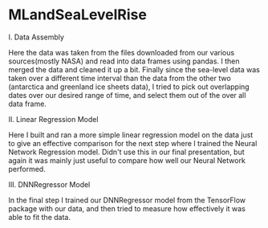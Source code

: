 # MLandSeaLevelRise

I.  Data Assembly 

Here the data was taken from the files downloaded from our various sources(mostly NASA) and read into data frames using pandas. I then merged the data and cleaned it up a bit. Finally since the sea-level data was taken over a different time interval than the data from the other two (antarctica and greenland ice sheets data), I tried to pick out overlapping dates over our desired range of time, and select them out of the over all data frame.

II. Linear Regression Model

Here I built and ran a more simple linear regression model on the data just to give an effective comparison for the next step where I trained the Neural Network Regression model. Didn't use this in our final presentation, but again it was mainly just useful to compare how well our Neural Network performed.

III. DNNRegressor Model

In the final step I trained our DNNRegressor model from the TensorFlow package with our data, and then tried to measure how effectively it was able to fit the data.

